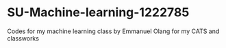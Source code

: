 # SU-Machine-learning-1222785
Codes for my machine learning class by Emmanuel Olang for my CATS and classworks
